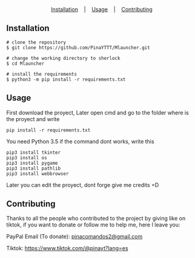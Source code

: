 <p align="center">
  <a href="#installation">Installation</a>
  &nbsp;&nbsp;&nbsp;|&nbsp;&nbsp;&nbsp;
  <a href="#usage">Usage</a>
  &nbsp;&nbsp;&nbsp;|&nbsp;&nbsp;&nbsp;
  <a href="#contributing">Contributing</a>
</p>

## Installation

```console
# clone the repository
$ git clone https://github.com/PinaYTTT/Mlauncher.git

# change the working directory to sherlock
$ cd Mlauncher

# install the requirements
$ python3 -m pip install -r requirements.txt
```

## Usage
First download the proyect,
Later open cmd and go to the folder where is the proyect and write
```
pip install -r requirements.txt
```
You need Python 3.5
if the command dont works, write this
```
pip3 install tkinter
pip3 install os
pip3 install pygame
pip3 install pathlib
pip3 install webbrowser
```

Later you can edit the proyect, dont forge give me credits =D

## Contributing
Thanks to all the people who contributed to the project by giving like on tiktok, if you want to donate or follow me to help me, here I leave you:

PayPal Email (To donate): pinacomandos2@gmail.com

Tiktok: https://www.tiktok.com/@pinayt?lang=es
